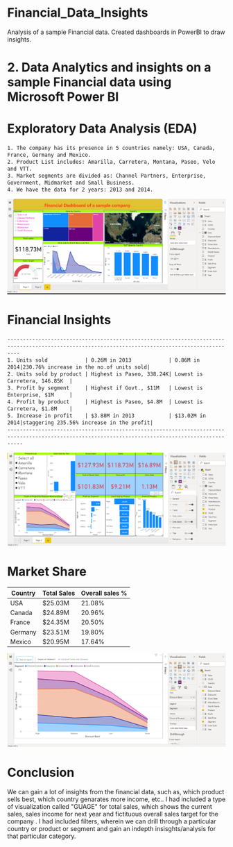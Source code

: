 # Financial_Data_Insights
Analysis of a sample Financial data. Created dashboards in PowerBI to draw insights.
# 2. Data Analytics and insights on a sample Financial data using Microsoft Power BI
# Exploratory Data Analysis (EDA)
    1. The company has its presence in 5 countries namely: USA, Canada, France, Germany and Mexico.
    2. Product List includes: Amarilla, Carretera, Montana, Paseo, Velo and VTT.
    3. Market segments are divided as: Channel Partners, Enterprise, Government, Midmarket and Small Business.
    4. We have the data for 2 years: 2013 and 2014.

 !['Dashboard of page 3'](Images1/dash2a.png)
 
# Financial Insights
    ------------------------------------------------------------------------------------------------------------------------------------------------
    1. Units sold            | 0.26M in 2013            | 0.86M in 2014|230.76% increase in the no.of units sold|
    2. Units sold by product | Highest is Paseo, 338.24K| Lowest is Carretera, 146.85K  |
    3. Profit by segment     | Highest if Govt., $11M   | Lowest is Enterprise, $1M     |
    4. Profit by product     | Highest is Paseo, $4.8M  | Lowest is Carretera, $1.8M    |
    5. Increase in profit    | $3.88M in 2013           | $13.02M in 2014|staggering 235.56% increase in the profit| 
    -------------------------------------------------------------------------------------------------------------------------------------------------
 !['Dashboard of page 1'](Images1/dash3a.png)

 
# Market Share 
| Country | Total Sales | Overall sales % |
|---------|-------------|-----------------|
| USA     | $25.03M     | 21.08%          |
| Canada  | $24.89M     | 20.96%          |
| France  | $24.35M     | 20.50%          |
| Germany | $23.51M     | 19.80%          |
| Mexico  | $20.95M     | 17.64%          |

!['Dashboard of page 2'](Images1/dash1a.png)

# Conclusion
We can gain a lot of insights from the financial data, such as, which product sells best, which country genarates more income, etc.. I had included a type of visualization called "GUAGE" for total sales, which shows the current sales, sales income for next year and fictituous overall sales target for the company . I had included filters, wherein we can drill through a particular country or product or segment and gain an indepth insisghts/analysis for that particular category. 
